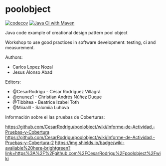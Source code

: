 poolobject
==========
[![codecov](https://codecov.io/gh/CesarRodrigu/poolobject/graph/badge.svg?token=V19DNXQV64)](https://codecov.io/gh/CesarRodrigu/poolobject)
[![Java CI with Maven](https://github.com/CesarRodrigu/poolobject/actions/workflows/Java17CImaven.yml/badge.svg)](https://github.com/CesarRodrigu/poolobject/actions/workflows/Java17CImaven.yml)


Java code example of creational design pattern pool object

Workshop to use good practices in software development: testing, ci and measurement.

Authors:

- Carlos Lopez Nozal
- Jesus Alonso Abad

Editors:
- @CesarRodrigu - César Rodríguez Villagrá
- @cnunez1 - Christian Andrés Núñez Duque
- @Tibbitea - Beatrice Izabel Toth
- @Miiaalll - Salomiia Luhova


Información sobre el las pruebas de Coberturas:

https://github.com/CesarRodrigu/poolobject/wiki/Informe-de-Actividad,-Pruebas-y-Cobertura 
https://github.com/CesarRodrigu/poolobject/wiki/Informe-de-Actividad,-Pruebas-y-Cobertura-2
https://img.shields.io/badge/wiki-avaliable%20here-brightgreen?link=https%3A%2F%2Fgithub.com%2FCesarRodrigu%2Fpoolobject%2Fwiki
